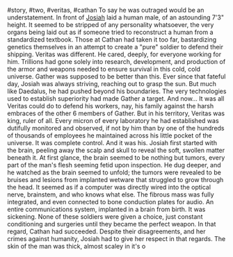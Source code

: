 #story, #two, #veritas, #cathan 
To say he was outraged would be an understatement. In front of [Josiah](Notable%20Characters.md#^2faa7e) laid a human male, of an astounding 7'3" height. It seemed to be stripped of any personality whatsoever, the very organs being laid out as if someone tried to reconstruct a human from a standardized textbook. Those at Cathan had taken it too far, bastardizing genetics themselves in an attempt to create a "pure" soldier to defend their shipping. Veritas was different. He cared, deeply, for everyone working for him. Trillions had gone solely into research, development, and production of the armor and weapons needed to ensure survival in this cold, cold universe. Gather was supposed to be better than this. Ever since that fateful day, Josiah was always striving, reaching out to grasp the sun. But much like Daedalus, he had pushed beyond his boundaries. The very technologies used to establish superiority had made Gather a target. And now... It was all Veritas could do to defend his workers, nay, his family against the harsh embraces of the other 6 members of Gather. But in his territory, Veritas was king, ruler of all. Every micron of every laboratory he had established was dutifully monitored and observed, if not by him than by one of the hundreds of thousands of employees he maintained across his little pocket of the universe. It was complete control. And it was his.
Josiah first started with the brain, peeling away the scalp and skull to reveal the soft, swollen matter beneath it. At first glance, the brain seemed to be nothing but tumors, every part of the man's flesh seeming fetid upon inspection. He dug deeper, and he watched as the brain seemed to unfold; the tumors were revealed to be bruises and lesions from implanted wetware that struggled to grow through the head. It seemed as if a computer was directly wired into the optical nerve, brainstem, and who knows what else. The fibrous mass was fully integrated, and even connected to bone conduction plates for audio. An entire communications system, implanted in a brain from birth. It was sickening. None of these soldiers were given a choice, just constant conditioning and surgeries until they became the perfect weapon.
In that regard, Cathan had succeeded. Despite their disagreements, and her crimes against humanity, Josiah had to give her respect in that regards. The skin of the man was thick, almost scaley in it's o